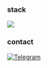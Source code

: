 ### stack

<div align="left">
  <img src="https://skillicons.dev/icons?i=ts,js,react,nextjs,tailwind&theme=dark&perline=6" />
</div>

### contact

[![Telegram](https://img.shields.io/badge/-telegram-000000?style=flat-square&logo=telegram)](https://t.me/de_stmarc)
